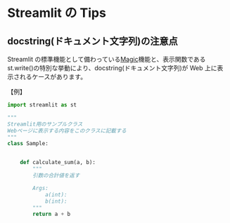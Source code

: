 # Streamlit の Tips

## docstring(ドキュメント文字列)の注意点

Streamlit の標準機能として備わっている[Magic](https://docs.streamlit.io/develop/api-reference/write-magic/magic)機能と、表示関数である st.write()の特別な挙動により、docstring(ドキュメント文字列)が Web 上に表示されるケースがあります。

【例】

```python
import streamlit as st

"""
Streamlit用のサンプルクラス
Webページに表示する内容をこのクラスに記載する
"""
class Sample:


    def calculate_sum(a, b):
        """
        引数の合計値を返す

        Args:
            a(int):
            b(int):
        """
        return a + b
```
